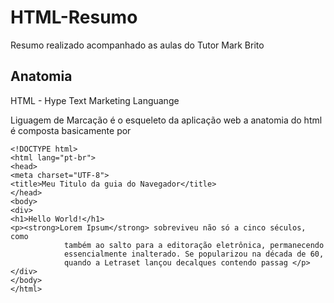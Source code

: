# HTML-Resumo
Resumo realizado acompanhado as aulas do Tutor Mark Brito 


## Anatomia

HTML - Hype Text Marketing Languange

Liguagem de Marcação é o esqueleto da aplicação web
a anatomia do html é composta basicamente por 

```
<!DOCTYPE html>
<html lang="pt-br">
<head>
<meta charset="UTF-8">
<title>Meu Titulo da guia do Navegador</title>
</head>
<body>
<div>
<h1>Hello World!</h1>
<p><strong>Lorem Ipsum</strong> sobreviveu não só a cinco séculos, como
            também ao salto para a editoração eletrônica, permanecendo
            essencialmente inalterado. Se popularizou na década de 60,
            quando a Letraset lançou decalques contendo passag </p>
</div>
</body>
</html>
```

